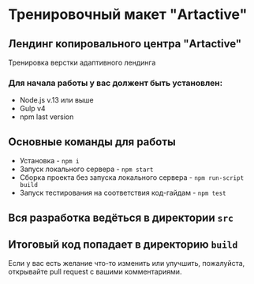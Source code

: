 # Тренировочный макет "Artactive"
## Лендинг копировального центра "Artactive"
Тренировка верстки адаптивного лендинга
### Для начала работы у вас должент быть установлен:
* Node.js v.13 или выше
* Gulp v4
* npm last version
## Основные команды для работы
* Установка - `npm i`
* Запуск локального сервера - `npm start`
* Сборка проекта без запуска локального сервера - `npm run-script build`
* Запуск тестирования на соответствия код-гайдам - `npm test`

## Вся разработка ведёться в директории `src`
## Итоговый код попадает в директорию `build`

Если у вас есть желание что-то изменить или улучшить, пожалуйста, открывайте pull request с вашими комментариями.
